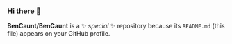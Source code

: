 ### Hi there 👋


**BenCaunt/BenCaunt** is a ✨ _special_ ✨ repository because its `README.md` (this file) appears on your GitHub profile.

